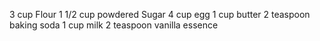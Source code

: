 3 cup Flour
1 1/2 cup powdered Sugar
4 cup egg
1 cup butter
2 teaspoon baking soda
1 cup milk
2 teaspoon vanilla essence